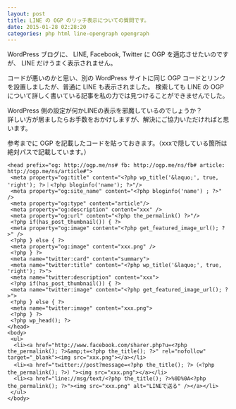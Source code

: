 ```yaml
---
layout: post
title: LINE の OGP のリッチ表示についての質問です。
date: 2015-01-28 02:28:20
categories: php html line-opengraph opengraph
---
```

<p>WordPress ブログに、 LINE, Facebook, Twitter に OGP を適応させたいのですが、 LINE だけうまく表示されません。</p>

<p>コードが悪いのかと思い、別の WordPress サイトに同じ OGP コードとリンクを設置しましたが、普通に LINE も表示されました。 検索しても LINE の OGP について詳しく書いている記事を私の力では見つけることができませんでした。</p>

<p>WordPress 側の設定が何かLINEの表示を邪魔しているのでしょうか？  <br>
詳しい方が居ましたらお手数をおかけしますが、解決にご協力いただければと思います。</p>

<p>参考までに OGP を記載したコードを貼っておきます。（xxxで隠している箇所は絶対パスで記載しています。）</p>

<pre class="lang-html prettyprint-override"><code>&lt;head prefix="og: http://ogp.me/ns# fb: http://ogp.me/ns/fb# article: http://ogp.me/ns/article#"&gt;
 &lt;meta property="og:title" content="&lt;?php wp_title('&amp;laquo;', true, 'right'); ?&gt;｜&lt;?php bloginfo('name'); ?&gt;"/&gt;
 &lt;meta property="og:site_name" content="&lt;?php bloginfo('name') ; ?&gt;" /&gt;
 &lt;meta property="og:type" content="article"/&gt;
 &lt;meta property="og:description" content="xxx" /&gt;
 &lt;meta property="og:url" content="&lt;?php the_permalink() ?&gt;"/&gt;
 &lt;?php if(has_post_thumbnail()) { ?&gt;
 &lt;meta property="og:image" content="&lt;?php get_featured_image_url(); ?&gt;" /&gt;
 &lt;?php } else { ?&gt;
 &lt;meta property="og:image" content="xxx.png" /&gt;
 &lt;?php } ?&gt;
 &lt;meta name="twitter:card" content="summary"&gt;
 &lt;meta name="twitter:title" content="&lt;?php wp_title('&amp;laquo;', true, 'right'); ?&gt;"&gt;
 &lt;meta name="twitter:description" content="xxx"&gt;
 &lt;?php if(has_post_thumbnail()) { ?&gt;
 &lt;meta name="twitter:image" content="&lt;?php get_featured_image_url(); ?&gt;"&gt;
 &lt;?php } else { ?&gt;
 &lt;meta name="twitter:image" content="xxx.png"&gt;
 &lt;?php } ?&gt;
 &lt;?php wp_head(); ?&gt;
&lt;/head&gt;
&lt;body&gt;
 &lt;ul&gt;
  &lt;li&gt;&lt;a href="http://www.facebook.com/sharer.php?u=&lt;?php the_permalink(); ?&gt;&amp;amp;t=&lt;?php the_title(); ?&gt;" rel="nofollow" target="_blank"&gt;&lt;img src="xxx.png"&gt;&lt;/a&gt;&lt;/li&gt;
  &lt;li&gt;&lt;a href="twitter://post?message=&lt;?php the_title(); ?&gt;（&lt;?php the_permalink(); ?&gt;）"&gt;&lt;img src="xxx.png"&gt;&lt;/a&gt;&lt;/li&gt;
  &lt;li&gt;&lt;a href="line://msg/text/&lt;?php the_title(); ?&gt;%0D%0A&lt;?php the_permalink(); ?&gt;"&gt;&lt;img src="xxx.png" alt="LINEで送る" /&gt;&lt;/a&gt;&lt;/li&gt;
 &lt;/ul&gt;
&lt;/body&gt;
</code></pre>
